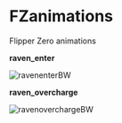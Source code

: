 # FZanimations
Flipper Zero animations 

**raven_enter** 

![ravenenterBW](https://github.com/user-attachments/assets/6489ac22-97d4-40dc-a822-2feed7179ad1)  


**raven_overcharge**

![ravenoverchargeBW](https://github.com/user-attachments/assets/3b5063a3-027d-4c2b-aa3f-d663346f9730)
